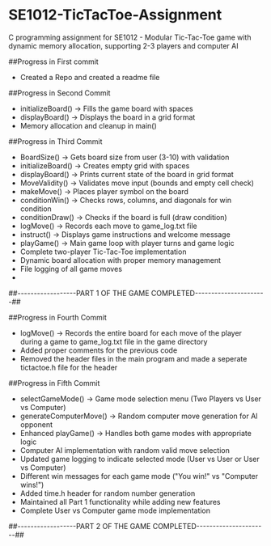 # SE1012-TicTacToe-Assignment
C programming assignment for SE1012 - Modular Tic-Tac-Toe game with dynamic memory allocation, supporting 2-3 players and computer AI

##Progress in First commit
- Created a Repo and created a readme file

##Progress in Second Commit
- initializeBoard() → Fills the game board with spaces 
- displayBoard() → Displays the board in a grid format 
- Memory allocation and cleanup in main()

##Progress in Third Commit 
- BoardSize() → Gets board size from user (3-10) with validation
- initializeBoard() → Creates empty grid with spaces
- displayBoard() → Prints current state of the board in grid format
- MoveValidity() → Validates move input (bounds and empty cell check)
- makeMove() → Places player symbol on the board
- conditionWin() → Checks rows, columns, and diagonals for win condition
- conditionDraw() → Checks if the board is full (draw condition)
- logMove() → Records each move to game_log.txt file
- instruct() → Displays game instructions and welcome message
- playGame() → Main game loop with player turns and game logic
- Complete two-player Tic-Tac-Toe implementation
- Dynamic board allocation with proper memory management
- File logging of all game moves 
-  

##------------------PART 1 OF THE GAME COMPLETED----------------------##

##Progress in Fourth Commit
- logMove() → Records the entire board for each move of the player during a game to game_log.txt file in the game directory
- Added proper comments for the previous code 
- Removed the header files in the main program and made a seperate tictactoe.h file for the header

##Progress in Fifth Commit
- selectGameMode() → Game mode selection menu (Two Players vs User vs Computer)
- generateComputerMove() → Random computer move generation for AI opponent
- Enhanced playGame() → Handles both game modes with appropriate logic
- Computer AI implementation with random valid move selection
- Updated game logging to indicate selected mode (User vs User or User vs Computer)
- Different win messages for each game mode ("You win!" vs "Computer wins!")
- Added time.h header for random number generation
- Maintained all Part 1 functionality while adding new features
- Complete User vs Computer game mode implementation

##------------------PART 2 OF THE GAME COMPLETED----------------------##

